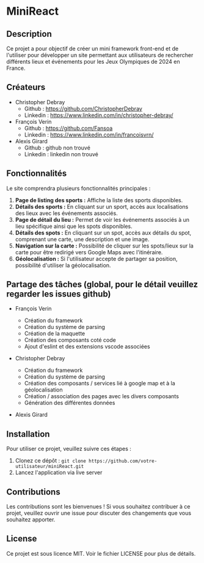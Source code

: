# MiniReact

## Description

Ce projet a pour objectif de créer un mini framework front-end et de l'utiliser pour développer un site permettant aux utilisateurs de rechercher différents lieux et événements pour les Jeux Olympiques de 2024 en France.

## Créateurs

- Christopher Debray
  - Github : https://github.com/ChristopherDebray
  - Linkedin : https://www.linkedin.com/in/christopher-debray/
- François Verin
  - Github : https://github.com/Fansoa
  - Linkedin : https://www.linkedin.com/in/francoisvrn/
- Alexis Girard
  - Github : github non trouvé
  - Linkedin : linkedin non trouvé

## Fonctionnalités

Le site comprendra plusieurs fonctionnalités principales :

1. **Page de listing des sports :** Affiche la liste des sports disponibles.
2. **Détails des sports :** En cliquant sur un sport, accès aux localisations des lieux avec les événements associés.
3. **Page de détail du lieu :** Permet de voir les événements associés à un lieu spécifique ainsi que les spots disponibles.
4. **Détails des spots :** En cliquant sur un spot, accès aux détails du spot, comprenant une carte, une description et une image.
5. **Navigation sur la carte :** Possibilité de cliquer sur les spots/lieux sur la carte pour être redirigé vers Google Maps avec l'itinéraire.
6. **Géolocalisation :** Si l'utilisateur accepte de partager sa position, possibilité d'utiliser la géolocalisation.

## Partage des tâches (global, pour le détail veuillez regarder les issues github)

- François Verin
  - Création du framework
  - Création du système de parsing
  - Création de la maquette
  - Création des composants coté code
  - Ajout d'eslint et des extensions vscode associées

- Christopher Debray
  - Création du framework
  - Création du système de parsing
  - Création des composants / services lié à google map et à la géolocalisation
  - Création / association des pages avec les divers composants
  - Génération des différentes données

- Alexis Girard

## Installation
Pour utiliser ce projet, veuillez suivre ces étapes :
1. Clonez ce dépôt : `git clone https://github.com/votre-utilisateur/miniReact.git`
2. Lancez l'application via live server

## Contributions
Les contributions sont les bienvenues ! Si vous souhaitez contribuer à ce projet, veuillez ouvrir une issue pour discuter des changements que vous souhaitez apporter.

## License
Ce projet est sous licence MIT. Voir le fichier LICENSE pour plus de détails.

